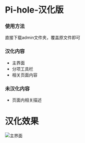 # Pi-hole-汉化版
### 使用方法
直接下载admin文件夹，覆盖原文件即可
### 汉化内容
- 主界面
- 分项工具栏
- 相关页面内容
### 未汉化内容
- 页面内相关描述
# 汉化效果
![主界面](https://raw.githubusercontent.com/verkeys/Pi-hole-Chinese/master/snapshot/001.jpg)
